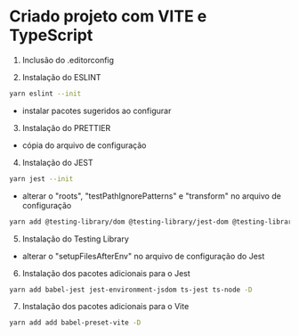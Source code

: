 # Criado projeto com VITE e TypeScript

1. Inclusão do .editorconfig

2. Instalação do ESLINT
```` bash script
yarn eslint --init
````
- instalar pacotes sugeridos ao configurar

3. Instalação do PRETTIER
- cópia do arquivo de configuração

4. Instalação do JEST
```` bash script
yarn jest --init
````
- alterar o "roots", "testPathIgnorePatterns" e "transform" no arquivo de configuração
```` bash script
yarn add @testing-library/dom @testing-library/jest-dom @testing-library/react @testing-library/user-event -D
````

5. Instalação do Testing Library
- alterar o "setupFilesAfterEnv" no arquivo de configuração do Jest

6. Instalação dos pacotes adicionais para o Jest
```` bash script
yarn add babel-jest jest-environment-jsdom ts-jest ts-node -D
````

7. Instalação dos pacotes adicionais para o Vite
```` bash script
yarn add add babel-preset-vite -D
````
